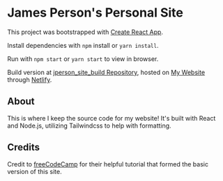 # James Person's Personal Site

This project was bootstrapped with [Create React App](https://github.com/facebook/create-react-app).

Install dependencies with `npm` install or `yarn install`.

Run with `npm start` or `yarn start` to view in browser.

Build version at [jperson_site_build Repository](https://github.com/jperson1/jperson_site_build), hosted on [My Website](https://jperson.dev/) through [Netlify](https://www.netlify.com/).

## About

This is where I keep the source code for my website! It's built with React and Node.js, utilizing Tailwindcss to help with formatting. 

## Credits

Credit to [freeCodeCamp](https://www.freecodecamp.org/news/build-portfolio-website-react/) for their helpful tutorial that formed the basic version of this site.